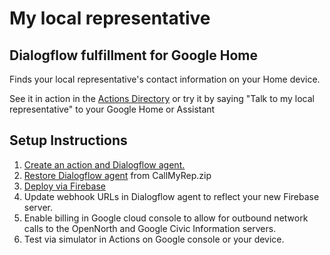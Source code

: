 # My local representative

## Dialogflow fulfillment for Google Home

Finds your local representative's contact information on your Home device.

See it in action in the [Actions Directory](https://assistant.google.com/services/a/uid/0000001295671e49?hl=en) or try it by saying "Talk to my local representative" to your Google Home or Assistant

## Setup Instructions

1. [Create an action and Dialogflow agent.](https://developers.google.com/actions/dialogflow/project-agent)
1. [Restore Dialogflow agent](https://dialogflow.com/docs/best-practices/import-export-for-versions) from CallMyRep.zip
1. [Deploy via Firebase](https://developers.google.com/actions/dialogflow/deploy-fulfillment)
1. Update webhook URLs in Dialogflow agent to reflect your new Firebase server.
1. Enable billing in Google cloud console to allow for outbound network calls to the OpenNorth and Google Civic Information servers.
1. Test via simulator in Actions on Google console or your device.
